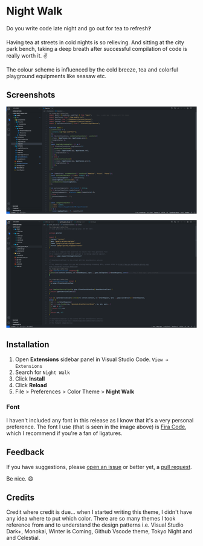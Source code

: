 # Night Walk

Do you write code late night and go out for tea to refresh❓

Having tea at streets in cold nights is so relieving.
And sitting at the city park bench, taking a deep breath after successful compilation of code is really worth it. ✌️

The colour scheme is influenced by the cold breeze, tea and colorful playground equipments like seasaw etc.

## Screenshots

<p align="center">
<a href="https://raw.githubusercontent.com/parthw/vscode-night-walk-theme/main/react.png">
<img src="https://raw.githubusercontent.com/parthw/vscode-night-walk-theme/main/react.png" alt="react image" />
</a>
</p>

<p align="center">
<a href="https://raw.githubusercontent.com/parthw/vscode-night-walk-theme/main/grpc.png">
<img src="https://raw.githubusercontent.com/parthw/vscode-night-walk-theme/main/grpc.png" alt=" golang image" />
</a>
</p>

## Installation

1. Open **Extensions** sidebar panel in Visual Studio Code. `View → Extensions`
1. Search for `Night Walk`
1. Click **Install**
1. Click **Reload**
1. File > Preferences > Color Theme > **Night Walk**

### Font

I haven't included any font in this release as I know that it's a very personal preference. The font I use (that is seen in the image above) is [Fira Code](https://github.com/tonsky/FiraCode), which I recommend if you're a fan of ligatures.

## Feedback

If you have suggestions, please [open an issue](https://github.com/parthw/vscode-night-walk-theme/issues) or better yet, a [pull request](https://github.com/parthw/vscode-night-walk-theme/pulls).

Be nice. 😄

## Credits

Credit where credit is due... when I started writing this theme, I didn't have any idea where to put which color. There are so many themes I took reference from and to understand the design patterns i.e. Visual Studio Dark+, Monokai, Winter is Coming, Github Vscode theme, Tokyo Night and and Celestial.
